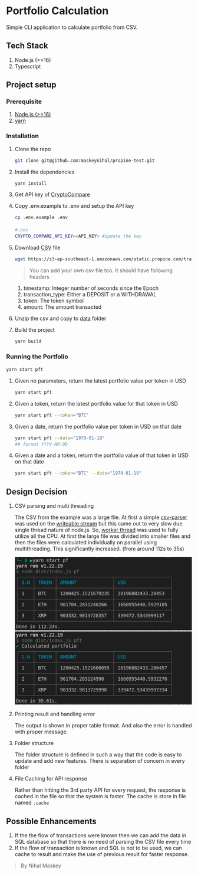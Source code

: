 # Portfolio Calculation

Simple CLI application to calculate portfolio from CSV.

## Tech Stack

1. Node.js (>=16)
2. Typescript

## Project setup

### Prerequisite

1. [Node.js (>=16)](https://nodejs.org/en/)
2. [yarn](https://yarnpkg.com/)

### Installation

1. Clone the repo
   ```sh
   git clone git@github.com:maskeynihal/propine-test.git
   ```
2. Install the dependencies
   ```sh
   yarn install
   ```
3. Get API key of [CryptoCompare](https://min-api.cryptocompare.com/)
4. Copy .env.example to .env and setup the API key

   ```sh
   cp .env.example .env

   #.env
   CRYPTO_COMPARE_API_KEY=<API_KEY> #Update the key
   ```

5. Download [CSV](https://s3-ap-southeast-1.amazonaws.com/static.propine.com/transactions.csv.zip) file

   ```sh
   wget https://s3-ap-southeast-1.amazonaws.com/static.propine.com/transactions.csv.zip
   ```

   > You can add your own csv file too. It should have following headers

   1. timestamp: Integer number of seconds since the Epoch
   2. transaction_type: Either a DEPOSIT or a WITHDRAWAL
   3. token: The token symbol
   4. amount: The amount transacted

6. Unzip the csv and copy to [data](./data/) folder
7. Build the project
   ```sh
   yarn build
   ```

### Running the Portfolio

```sh
yarn start pft
```

1.  Given no parameters, return the latest portfolio value per token in USD
    ```sh
    yarn start pft
    ```
2.  Given a token, return the latest portfolio value for that token in USD
    ```sh
    yarn start pft --token="BTC"
    ```
3.  Given a date, return the portfolio value per token in USD on that date
    ```sh
    yarn start pft --date="1970-01-19"
    ## format YYYY-MM-DD
    ```
4.  Given a date and a token, return the portfolio value of that token in USD on that date
    ```sh
    yarn start pft --token="BTC" --date="1970-01-19"
    ```

## Design Decision

1. CSV parsing and multi threading

   The CSV from the example was a large file. At first a simple [csv-parser](https://www.npmjs.com/package/csv-parser) was used on the [writeable stream](https://nodejs.org/api/stream.html#writable-streams) but this came out to very slow due single thread nature of node.js. So, [worker thread](https://nodejs.org/api/worker_threads.html) was used to fully utilize all the CPU. At first the large file was divided into smaller files and then the files were calculated individually on parallel using multithreading. This significantly increased. (from around 112s to 35s)

   ![Slow Response](docs/images/slow_response.png)
   ![Faster Response](docs/images/faster_response.png)

2. Printing result and handling error

   The output is shown in proper table format. And also the error is handled with proper message.

3. Folder structure

   The folder structure is defined in such a way that the code is easy to update and add new features. There is separation of concern in every folder

4. File Caching for API response

   Rather than hitting the 3rd party API for every request, the response is cached in the file so that the system is faster. The cache is store in file named `.cache`

## Possible Enhancements

1. If the the flow of transactions were known then we can add the data in SQL database so that there is no need of parsing the CSV file every time
2. If the flow of transaction is known and SQL is not to be used, we can cache to result and make the use of previous result for faster response.

> By Nihal Maskey
